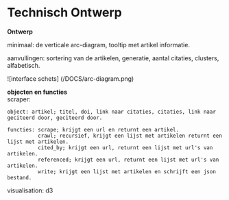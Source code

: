 Technisch Ontwerp
=======


**Ontwerp**  
  
minimaal: de verticale arc-diagram, tooltip met artikel informatie.

aanvullingen: sortering van de artikelen, generatie, aantal citaties, clusters, alfabetisch.

![interface schets] (/DOCS/arc-diagram.png)  

**objecten en functies**  
scraper:  

    object: artikel; titel, doi, link naar citaties, citaties, link naar geciteerd door, geciteerd door.
  
    functies: scrape; krijgt een url en returnt een artikel.
              crawl; recursief, krijgt een lijst met artikelen returnt een lijst met artikelen.
              cited_by; krijgt een url, returnt een lijst met url's van artikelen.
              referenced; krijgt een url, returnt een lijst met url's van artikelen.
              write; krijgt een lijst met artikelen en schrijft een json bestand.
              
visualisation:
d3  
  
